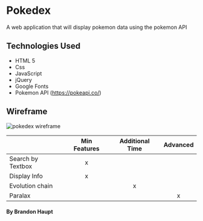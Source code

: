 # Pokedex

A web application that will display pokemon data using the pokemon API

## Technologies Used

- HTML 5
- Css
- JavaScript
- jQuery
- Google Fonts
- Pokemon API (https://pokeapi.co/)

## Wireframe

![pokedex wireframe](https://i.imgur.com/mEJJTIR.png)

|                      | Min Features | Additional Time | Advanced |
| -------------------- | :----------: | :-------------: | :------: |
| Search by Textbox    |      x       |                 |          |
| Display Info         |      x       |                 |          |
| Evolution chain      |              |        x        |          |
| Paralax              |              |                 |    x     |

#### By Brandon Haupt
